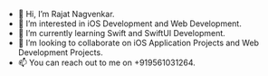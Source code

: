 - 👋 Hi, I’m Rajat Nagvenkar.
- 👀 I’m interested in iOS Development and Web Development.
- 🌱 I’m currently learning Swift and SwiftUI Development.
- 💞️ I’m looking to collaborate on iOS Application Projects and Web Development Projects.
- 📫 You can reach out to me on +919561031264.

<!---
R14801/R14801 is a ✨ special ✨ repository because its `README.md` (this file) appears on your GitHub profile.
You can click the Preview link to take a look at your changes.
--->
